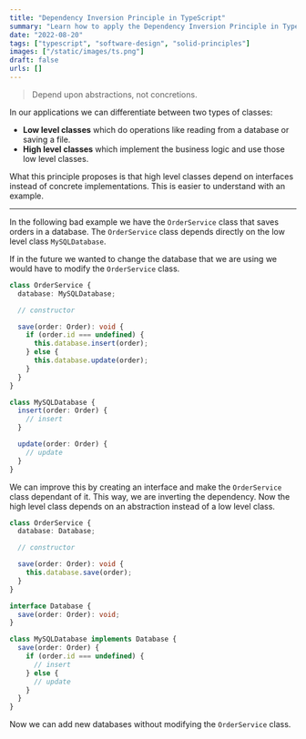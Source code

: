 ```yaml
---
title: "Dependency Inversion Principle in TypeScript"
summary: "Learn how to apply the Dependency Inversion Principle in TypeScript."
date: "2022-08-20"
tags: ["typescript", "software-design", "solid-principles"]
images: ["/static/images/ts.png"]
draft: false
urls: []
---
```


> Depend upon abstractions, not concretions.

In our applications we can differentiate between two types of classes:

- **Low level classes** which do operations like reading from a database or saving a file.
- **High level classes** which implement the business logic and use those low level classes.

What this principle proposes is that high level classes depend on interfaces instead of concrete implementations. This is easier to understand with an example.

---

In the following bad example we have the `OrderService` class that saves orders in a database. The `OrderService` class depends directly on the low level class `MySQLDatabase`.

If in the future we wanted to change the database that we are using we would have to modify the `OrderService` class.

```ts showLineNumbers
class OrderService {
  database: MySQLDatabase;

  // constructor

  save(order: Order): void {
    if (order.id === undefined) {
      this.database.insert(order);
    } else {
      this.database.update(order);
    }
  }
}

class MySQLDatabase {
  insert(order: Order) {
    // insert
  }

  update(order: Order) {
    // update
  }
}
```

We can improve this by creating an interface and make the `OrderService` class dependant of it. This way, we are inverting the dependency. Now the high level class depends on an abstraction instead of a low level class.

```ts showLineNumbers
class OrderService {
  database: Database;

  // constructor

  save(order: Order): void {
    this.database.save(order);
  }
}

interface Database {
  save(order: Order): void;
}

class MySQLDatabase implements Database {
  save(order: Order) {
    if (order.id === undefined) {
      // insert
    } else {
      // update
    }
  }
}
```

Now we can add new databases without modifying the `OrderService` class.
